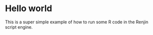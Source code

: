 # Hello world

This is a super simple example of how to run some R code in the 
Renjin script engine.